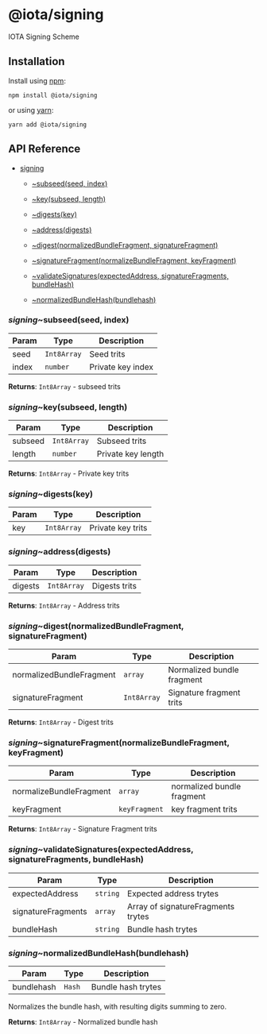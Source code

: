 # @iota/signing

IOTA Signing Scheme

## Installation

Install using [npm](https://www.npmjs.org/):
```
npm install @iota/signing
```

or using [yarn](https://yarnpkg.com/):

```
yarn add @iota/signing
```

## API Reference

    
* [signing](#module_signing)

    * [~subseed(seed, index)](#module_signing..subseed)

    * [~key(subseed, length)](#module_signing..key)

    * [~digests(key)](#module_signing..digests)

    * [~address(digests)](#module_signing..address)

    * [~digest(normalizedBundleFragment, signatureFragment)](#module_signing..digest)

    * [~signatureFragment(normalizeBundleFragment, keyFragment)](#module_signing..signatureFragment)

    * [~validateSignatures(expectedAddress, signatureFragments, bundleHash)](#module_signing..validateSignatures)

    * [~normalizedBundleHash(bundlehash)](#module_signing..normalizedBundleHash)


<a name="module_signing..subseed"></a>

### *signing*~subseed(seed, index)

| Param | Type | Description |
| --- | --- | --- |
| seed | <code>Int8Array</code> | Seed trits |
| index | <code>number</code> | Private key index |

**Returns**: <code>Int8Array</code> - subseed trits  
<a name="module_signing..key"></a>

### *signing*~key(subseed, length)

| Param | Type | Description |
| --- | --- | --- |
| subseed | <code>Int8Array</code> | Subseed trits |
| length | <code>number</code> | Private key length |

**Returns**: <code>Int8Array</code> - Private key trits  
<a name="module_signing..digests"></a>

### *signing*~digests(key)

| Param | Type | Description |
| --- | --- | --- |
| key | <code>Int8Array</code> | Private key trits |

<a name="module_signing..address"></a>

### *signing*~address(digests)

| Param | Type | Description |
| --- | --- | --- |
| digests | <code>Int8Array</code> | Digests trits |

**Returns**: <code>Int8Array</code> - Address trits  
<a name="module_signing..digest"></a>

### *signing*~digest(normalizedBundleFragment, signatureFragment)

| Param | Type | Description |
| --- | --- | --- |
| normalizedBundleFragment | <code>array</code> | Normalized bundle fragment |
| signatureFragment | <code>Int8Array</code> | Signature fragment trits |

**Returns**: <code>Int8Array</code> - Digest trits  
<a name="module_signing..signatureFragment"></a>

### *signing*~signatureFragment(normalizeBundleFragment, keyFragment)

| Param | Type | Description |
| --- | --- | --- |
| normalizeBundleFragment | <code>array</code> | normalized bundle fragment |
| keyFragment | <code>keyFragment</code> | key fragment trits |

**Returns**: <code>Int8Array</code> - Signature Fragment trits  
<a name="module_signing..validateSignatures"></a>

### *signing*~validateSignatures(expectedAddress, signatureFragments, bundleHash)

| Param | Type | Description |
| --- | --- | --- |
| expectedAddress | <code>string</code> | Expected address trytes |
| signatureFragments | <code>array</code> | Array of signatureFragments trytes |
| bundleHash | <code>string</code> | Bundle hash trytes |

<a name="module_signing..normalizedBundleHash"></a>

### *signing*~normalizedBundleHash(bundlehash)

| Param | Type | Description |
| --- | --- | --- |
| bundlehash | <code>Hash</code> | Bundle hash trytes |

Normalizes the bundle hash, with resulting digits summing to zero.

**Returns**: <code>Int8Array</code> - Normalized bundle hash  
